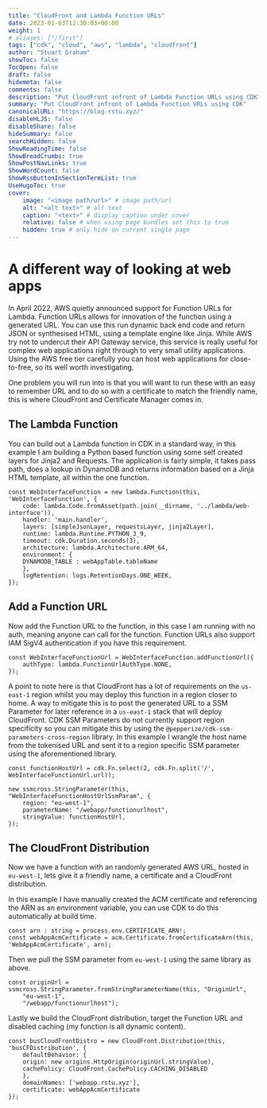 ```yaml
---
title: "CloudFront and Lambda Function URLs"
date: 2023-01-03T12:30:03+00:00
weight: 1
# aliases: ["/first"]
tags: ["cdk", "cloud", "aws", "lambda", "cloudfront"]
author: "Stuart Graham"
showToc: false
TocOpen: false
draft: false
hidemeta: false
comments: false
description: "Put CloudFront infront of Lambda Function URLs using CDK"
summary: "Put CloudFront infront of Lambda Function URLs using CDK"
canonicalURL: "https://blog.rstu.xyz/"
disableHLJS: false
disableShare: false
hideSummary: false
searchHidden: false
ShowReadingTime: false
ShowBreadCrumbs: true
ShowPostNavLinks: true
ShowWordCount: false
ShowRssButtonInSectionTermList: true
UseHugoToc: true
cover:
    image: "<image path/url>" # image path/url
    alt: "<alt text>" # alt text
    caption: "<text>" # display caption under cover
    relative: false # when using page bundles set this to true
    hidden: true # only hide on current single page
---
```


# A different way of looking at web apps
In April 2022, AWS quietly announced support for Function URLs for Lambda. Function URLs allows for innovation of the function using a generated URL. You can use this run dynamic back end code and return JSON or synthesised HTML, using a template engine like Jinja. While AWS try not to undercut their API Gateway service, this service is really useful for complex web applications right through to very small utility applications. Using the AWS free tier carefully you can host web applications for close-to-free, so its well worth investigating.

One problem you will run into is that you will want to run these with an easy to remember URL and to do so with a certificate to match the friendly name, this is where CloudFront and Certificate Manager comes in.

## The Lambda Function 
You can build out a Lambda function in CDK in a standard way, in this example I am building a Python based function using some self created layers for Jinja2 and Requests. The application is fairly simple, it takes pass path, does a lookup in DynamoDB and returns information based on a Jinja HTML template, all within the one function.

```
const WebInterfaceFunction = new lambda.Function(this, 'WebInterfaceFunction', {
    code: lambda.Code.fromAsset(path.join(__dirname, '../lambda/web-interface')),
    handler: 'main.handler',
    layers: [simpleJsonLayer, requestsLayer, jinja2Layer],
    runtime: lambda.Runtime.PYTHON_3_9,
    timeout: cdk.Duration.seconds(3),
    architecture: lambda.Architecture.ARM_64,
    environment: {
    DYNAMODB_TABLE : webAppTable.tableName
    },
    logRetention: logs.RetentionDays.ONE_WEEK,
});
```

## Add a Function URL
Now add the Function URL to the function, in this case I am running with no auth, meaning anyone can call for the function. Function URLs also support IAM SigV4 authentication if you have this requirement.

```
const WebInterfaceFunctionUrl = WebInterfaceFunction.addFunctionUrl({
    authType: lambda.FunctionUrlAuthType.NONE,
});
```

A point to note here is that CloudFront has a lot of requirements on the `us-east-1` region whilst you may deploy this function in a region closer to home. A way to mitigate this is to post the generated URL to a SSM Parameter for later reference in a `us-east-1` stack that will deploy CloudFront. CDK SSM Parameters do not currently support region specificity so you can mitigate this by using the `@pepperize/cdk-ssm-parameters-cross-region` library. In this example I wrangle the host name from the tokenised URL and sent it to a region specific SSM parameter using the aforementioned library.

```
const functionHostUrl = cdk.Fn.select(2, cdk.Fn.split('/', WebInterfaceFunctionUrl.url));

new ssmcross.StringParameter(this, "WebInterfaceFunctionHostUrlSsmParam", {
    region: "eu-west-1",
    parameterName: "/webapp/functionurlhost",
    stringValue: functionHostUrl,
});
```

## The CloudFront Distribution
Now we have a function with an randomly generated AWS URL, hosted in `eu-west-1`, lets give it a friendly name, a certificate and a CloudFront distribution.

In this example I have manually created the ACM certificate and referencing the ARN as an environment variable, you can use CDK to do this automatically at build time.
```
const arn : string = process.env.CERTIFICATE_ARN!;
const webAppAcmCertificate = acm.Certificate.fromCertificateArn(this, 'WebAppAcmCertificate', arn);

```

Then we pull the SSM parameter from `eu-west-1` using the same library as above.
```
const originUrl = ssmcross.StringParameter.fromStringParameterName(this, "OriginUrl", 
    "eu-west-1", 
    "/webapp/functionurlhost");
```
Lastly we build the CloudFront distribution, target the Function URL and disabled caching (my function is all dynamic content).

```
const busCloudFrontDistro = new CloudFront.Distribution(this, 'busCFDistribution', {
    defaultBehavior: { 
    origin: new origins.HttpOrigin(originUrl.stringValue),
    cachePolicy: CloudFront.CachePolicy.CACHING_DISABLED
    },
    domainNames: ['webapp.rstu.xyz'],
    certificate: webAppAcmCertificate
});
```  
